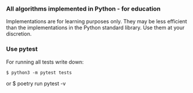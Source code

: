 
<!-- Short description: -->
  <h3>All algorithms implemented in Python - for education</h3>
</div>

Implementations are for learning purposes only. They may be less efficient than the implementations in the Python standard library. Use them at your discretion.
### Use pytest

For running all tests write down:

    $ python3 -m pytest tests
or
	$ poetry run pytest -v

